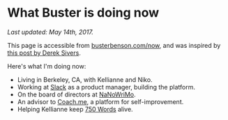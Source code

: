 # What Buster is doing now

_Last updated: May 14th, 2017._

This page is accessible from [busterbenson.com/now](http://busterbenson.com/now), and was inspired by [this post by Derek Sivers](https://sivers.org/nowff).

Here's what I'm doing now:

* Living in Berkeley, CA, with Kellianne and Niko.
* Working at [Slack](http://slack.com) as a product manager, building the platform.
* On the board of directors at [NaNoWriMo](http://nanowrimo.org).
* An advisor to [Coach.me](http://coach.me), a platform for self-improvement.
* Helping Kellianne keep [750 Words](http://750words.com) alive.



